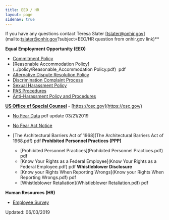 ```yaml
---
title: EEO / HR
layout: page
sidenav: true
---
```


If you have any questions contact Teresa Slater [tslater@onhir.gov](mailto:tslater@onhir.gov?subject=EEO/HR question from onhir.gov link)**

**Equal Employment Opportunity (EEO)**
*   [Commitment Policy](EEO-Policy-Statement.html)
*   [Reasonable Accommodation Policy](../policy/Reasonable_Accommodation Policy.pdf)  pdf
*   [Alternative Dispute Resolution Policy](ALTERNATIVE-DISPUTE-RESOLUTION-POLICY.html)
*   [Discrimination Complaint Process](EEO-DISCRIMINATION-COMPLAINT-PROCESS.html)
*   [Sexual Harassment Policy](eeo-sexual-harassment-policy.htm)
*   [PAS Procedures](PAS.html) 
*   [Anti-Harassment Policy and Procedures](Harassment.html) 

**[US Office of Special Counsel](https://osc.gov "US Office of Special Counsel")** - [https://osc.gov](https://osc.gov/)

*   [No Fear Data](No-FEAR-DATA.pdf) pdf update 03/21/2019
*   [No Fear Act Notice](No-Fear-Act-Notice.html)
*   [The Architectural Barriers Act of 1968](The Architectural Barriers Act of 1968.pdf) pdf
    **Prohibited Personnel Practices (PPP)**
    
    *   [Prohibited Personnel Practices](Prohibited Personnel Practices.pdf) pdf
    *   [Know Your Rights as a Federal Employee](Know Your Rights as a Federal Employee.pdf) pdf
    **Whistleblower Disclosure**
    *   [Know your Rights When Reporting Wrongs](Know your Rights When Reporting Wrongs.pdf) pdf
    *   [Whistleblower Retaliation](Whistleblower Retaliation.pdf) pdf

**Human Resources (HR)**
*   [Employee Survey](../employee-survey/index.html)

Updated: 06/03/2019